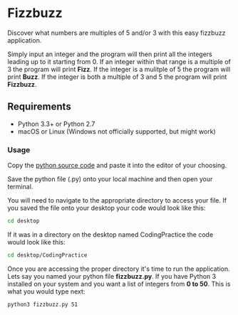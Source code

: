# Fizzbuzz

Discover what numbers are multiples of 5 and/or 3 with this easy fizzbuzz application.

Simply input an integer and the program will then print all the integers leading up to it starting from 0. If an integer within that range is a multiple of 3 the program will print **Fizz**. If the integer is a mulitple of 5 the program will print **Buzz**. If the integer is both a multiple of 3 and 5 the program will print **Fizzbuzz**.
 
## Requirements

  * Python 3.3+ or Python 2.7
  * macOS or Linux (Windows not officially supported, but might work)

### Usage
Copy the [python source code](https://github.com/connerkennedy32/fizzbuzz/blob/master/fizzbuzz.py) and paste it into the editor of your choosing.

Save the python file (.py) onto your local machine and then open your terminal. 

You will need to navigate to the appropriate directory to access your file. If you saved the file onto your desktop your code would look like this:

```bash
cd desktop
```

If it was in a directory on the desktop named CodingPractice the code would look like this:

```bash
cd desktop/CodingPractice
```

Once you are accessing the proper directory it's time to run the application. Lets say you named your python file **fizzbuzz.py**. If you have Python 3 installed on your system and you want a list of integers from **0 to 50**. This is what you would type next:

```bash
python3 fizzbuzz.py 51
```

